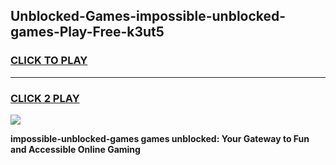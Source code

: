 
## Unblocked-Games-impossible-unblocked-games-Play-Free-k3ut5
<h3>
<a href="https://premium76.site?title=impossible-unblocked-games&ref=22A">CLICK TO PLAY</a></h3>
<hr>

<h3>
<a href="https://premium76.site?title=impossible-unblocked-games&ref=22A">CLICK 2 PLAY</a>
  
</h3>

<a href="https://premium76.site?title=impossible-unblocked-games&ref=22A"><img src="https://clearcache.store/games.png"></a>


**impossible-unblocked-games games unblocked: Your Gateway to Fun and Accessible Online Gaming**
